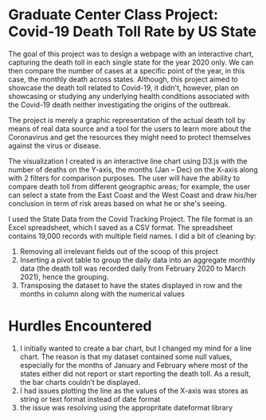 # Graduate Center Class Project: Covid-19 Death Toll Rate by US State

The goal of this project was to design a webpage with an interactive chart, capturing the death toll in each single state for the year 2020 only. We can then compare the number of cases at a specific point of the year, in this case, the monthly death across states. Although, this project aimed to showcase the death toll related to Covid-19, it didn't, however, plan on showcasing or studying any underlying health conditions associated with the Covid-19 death neither investigating the origins of the outbreak.

The project is merely a graphic representation of the actual death toll by means of real data source and a tool for the users to learn more about the Coronavirus and get the resources they might need to protect themselves against the virus or disease.
     

The visualization I created is an interactive line chart using D3.js with the number of deaths on the Y-axis, the months (Jan – Dec) on the X-axis along with 2 filters for comparison purposes. The user will have the ability to compare death toll from different geographic areas; for example, the user can select a state from the East Coast and the West Coast and draw his/her conclusion in term of risk areas based on what he or she's seeing. 

I used the State Data from the Covid Tracking Project. The file format is an Excel spreadsheet, which I saved as a CSV format. The spreadsheet contains 19,000 records with multiple field names. I did a bit of cleaning by:
1.	Removing all irrelevant fields out of the scoop of this project
2.	Inserting a pivot table to group the daily data into an aggregate monthly data (the death toll was recorded daily from February 2020 to March 2021), hence the grouping. 
3.	Transposing the dataset to have the states displayed in row and the months in column along with the numerical values

# Hurdles Encountered 

1. I initially wanted to create a bar chart, but I changed my mind for a line chart. The reason is that my dataset contained some null values, especially for the months of January and February where most of the states either did not report or start reporting the death toll. As a result, the bar charts couldn’t be displayed. 
2. I had issues plotting the line as the values of the X-axis was stores as string or text format instead of date format
3. the issue was resolving using the appropritate dateformat library 

